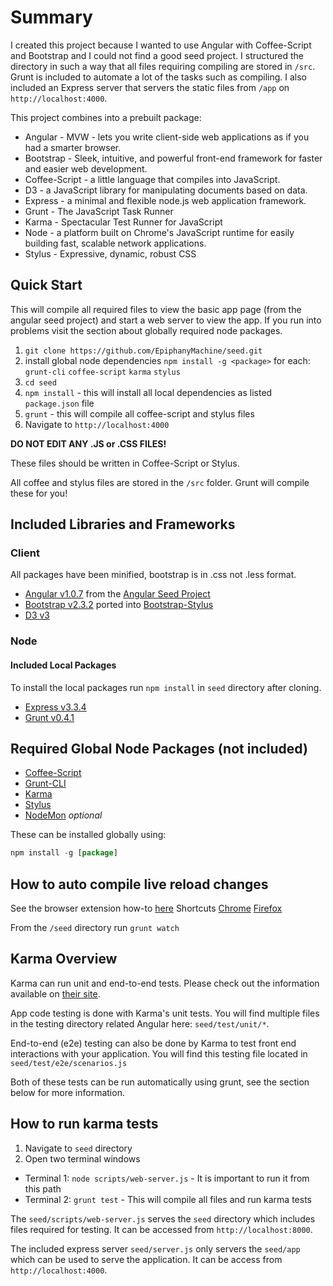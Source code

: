 # Summary

I created this project because I wanted to use Angular with Coffee-Script and Bootstrap and I could not find a good seed project.  I structured the directory in such a way that all files requiring compiling are stored in `/src`.  Grunt is included to automate a lot of the tasks such as compiling.  I also included an Express server that servers the static files from `/app` on `http://localhost:4000`.

This project combines into a prebuilt package:

* Angular - MVW - lets you write client-side web applications as if you had a smarter browser.
* Bootstrap - Sleek, intuitive, and powerful front-end framework for faster and easier web development.
* Coffee-Script - a little language that compiles into JavaScript.
* D3 - a JavaScript library for manipulating documents based on data.
* Express - a minimal and flexible node.js web application framework.
* Grunt - The JavaScript Task Runner
* Karma - Spectacular Test Runner for JavaScript
* Node - a platform built on Chrome's JavaScript runtime for easily building fast, scalable network applications.
* Stylus - Expressive, dynamic, robust CSS

## Quick Start

This will compile all required files to view the basic app page (from the angular seed project) and start a web server to view the app.  If you run into problems visit the section about globally required node packages.

1. `git clone https://github.com/EpiphanyMachine/seed.git`
2. install global node dependencies `npm install -g <package>` for each: `grunt-cli` `coffee-script` `karma` `stylus`
3. `cd seed`
4. `npm install` - this will install all local dependencies as listed `package.json` file
5. `grunt` - this will compile all coffee-script and stylus files
5. Navigate to `http://localhost:4000`


**DO NOT EDIT ANY .JS or .CSS FILES!**

These files should be written in Coffee-Script or Stylus.

All coffee and stylus files are stored in the `/src` folder.  Grunt will compile these for you!


## Included Libraries and Frameworks
### Client
All packages have been minified, bootstrap is in .css not .less format.

* [Angular v1.0.7](http://angularjs.org/) from the [Angular Seed Project](https://github.com/angular/angular-seed)
* [Bootstrap v2.3.2](http://twitter.github.io/bootstrap/) ported into [Bootstrap-Stylus](https://github.com/Acquisio/bootstrap-stylus)
* [D3 v3](http://d3js.org/)

### Node
#### Included Local Packages

To install the local packages run `npm install` in `seed` directory after cloning.

* [Express v3.3.4](http://expressjs.com/)
* [Grunt v0.4.1](http://gruntjs.com/)

## Required Global Node Packages (not included)
* [Coffee-Script](http://coffeescript.org/)
* [Grunt-CLI](https://github.com/gruntjs/grunt-cli)
* [Karma](http://karma-runner.github.io/)
* [Stylus](http://learnboost.github.io/stylus/)
* [NodeMon](https://github.com/remy/nodemon) *optional*

These can be installed globally using:
```Javascript
npm install -g [package]
```

## How to auto compile live reload changes

See the browser extension how-to [here](http://feedback.livereload.com/knowledgebase/articles/86242-how-do-i-install-and-use-the-browser-extensions-)
Shortcuts [Chrome](https://chrome.google.com/webstore/detail/livereload/jnihajbhpnppcggbcgedagnkighmdlei) [Firefox](http://download.livereload.com/2.0.8/LiveReload-2.0.8.xpi)

From the `/seed` directory run `grunt watch`

## Karma Overview

Karma can run unit and end-to-end tests.  Please check out the information available on [their site](http://karma-runner.github.io/).

App code testing is done with Karma's unit tests.  You will find multiple files in the testing directory related Angular here: `seed/test/unit/*`.

End-to-end (e2e) testing can also be done by Karma to test front end interactions with your application.  You will find this testing file located in `seed/test/e2e/scenarios.js`

Both of these tests can be run automatically using grunt, see the section below for more information.

## How to run karma tests

1. Navigate to `seed` directory
2. Open two terminal windows
  * Terminal 1: `node scripts/web-server.js` - It is important to run it from this path
  * Terminal 2: `grunt test` - This will compile all files and run karma tests

The `seed/scripts/web-server.js` serves the `seed` directory which includes files required for testing.  It can be accessed from `http://localhost:8000`.

The included express server `seed/server.js` only servers the `seed/app` which can be used to serve the application.  It can be access from `http://localhost:4000`.
